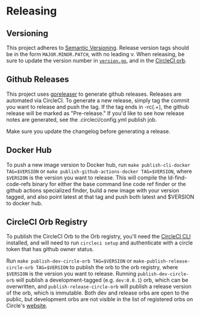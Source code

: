 # Releasing

## Versioning
This project adheres to [Semantic Versioning](http://semver.org). Release version tags should be in the form `MAJOR.MINOR.PATCH`, with no leading v. When releasing, be sure to update the version number in [`version.go`](https://github.com/launchdarkly/ld-find-code-refs/blob/master/internal/version/version.go), and in the [CircleCI orb](https://github.com/launchdarkly/ld-find-code-refs/blob/master/build/package/circleci/orb.yml).

## Github Releases

This project uses [goreleaser](https://goreleaser.com/) to generate github releases. Releases are automated via CircleCI. To generate a new release, simply tag the commit you want to release and push the tag. If the tag ends in -rc(.+), the github release will be marked as "Pre-release." If you'd like to see how release notes are generated, see the .circleci/config.yml publish job.

Make sure you update the changelog before generating a release.

## Docker Hub

To push a new image version to Docker hub, run `make publish-cli-docker TAG=$VERSION` or `make publish-github-actions-docker TAG=$VERSION`, where `$VERSION` is the version you want to release. This will compile the ld-find-code-refs binary for either the base command line code ref finder or the github actions specialized finder, build a new image with your version tagged, and also point latest at that tag and push both latest and $VERSION to docker hub.

## CircleCI Orb Registry

To publish the CircleCI Orb to the Orb registry, you'll need the [CircleCI CLI](https://circleci.com/docs/2.0/local-cli/) installed, and will need to run `circleci setup` and authenticate with a circle token that has github owner status.

Run `make publish-dev-circle-orb TAG=$VERSION` or `make-publish-release-circle-orb TAG=$VERSION` to publish the orb to the orb registry, where `$VERSION` is the version you want to release. Running `publish-dev-circle-orb` will publish a development-tagged (e.g. `dev:0.0.1`) orb, which can be overwritten, and `publish-release-circle-orb` will publish a release version of the orb, which is immutable. Both dev and release orbs are open to the public, but development orbs are not visible in the list of registered orbs on Circle's [website](https://circleci.com/orbs/registry/?showAll=true).
